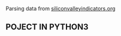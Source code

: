 Parsing data from <a href="siliconvalleyindicators.org">siliconvalleyindicators.org</a>

<h2>POJECT IN PYTHON3</h2>
